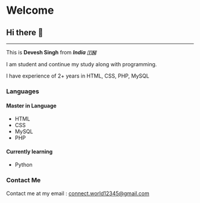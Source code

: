 # Welcome
## Hi there 👋 
_________________
This is **Devesh Singh** from ***India 🇮🇳***

I am student and continue my study along with programming.

I have experience of 2+ years in HTML, CSS, PHP, MySQL

### Languages
#### Master in Language
- HTML
- CSS
- MySQL
- PHP

#### Currently learning
- Python

### Contact Me
Contact me at my email : connect.world12345@gmail.com
<!--
**devesh7272/devesh7272** is a ✨ _special_ ✨ repository because its `README.md` (this file) appears on your GitHub profile.

Here are some ideas to get you started:

- 🔭 I’m currently working on ...
- 🌱 I’m currently learning ...
- 👯 I’m looking to collaborate on ...
- 🤔 I’m looking for help with ...
- 💬 Ask me about ...
- 📫 How to reach me: ...
- 😄 Pronouns: ...
- ⚡ Fun fact: ...
-->

